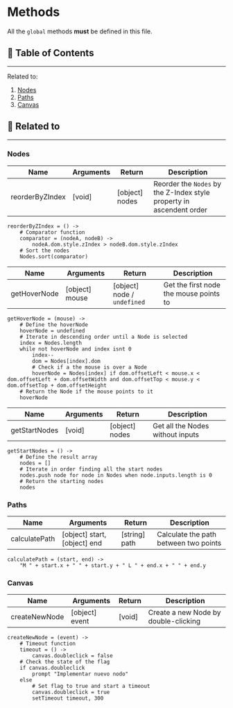 # Methods

All the `global` methods **must** be defined in this file.

## 📜 Table of Contents
---
Related to:
1. [Nodes](#Nodes)
2. [Paths](#Paths)
3. [Canvas](#canvas)

## 🧵 Related to
---

### Nodes

| Name | Arguments | Return | Description |
| --- | --- | --- | --- |
| reorderByZIndex | [void] | [object] nodes | Reorder the `Nodes` by the Z-Index style property in ascendent order |

    reorderByZIndex = () ->
        # Comparator function
        comparator = (nodeA, nodeB) ->
            nodeA.dom.style.zIndex > nodeB.dom.style.zIndex
        # Sort the nodes
        Nodes.sort(comparator)

| Name | Arguments | Return | Description |
| --- | --- | --- | --- |
| getHoverNode | [object] mouse | [object] node / `undefined` | Get the first node the mouse points to |

    getHoverNode = (mouse) ->
        # Define the hoverNode
        hoverNode = undefined
        # Iterate in descending order until a Node is selected
        index = Nodes.length
        while not hoverNode and index isnt 0
            index--
            dom = Nodes[index].dom
            # Check if a the mouse is over a Node
            hoverNode = Nodes[index] if dom.offsetLeft < mouse.x < dom.offsetLeft + dom.offsetWidth and dom.offsetTop < mouse.y < dom.offsetTop + dom.offsetHeight
        # Return the Node if the mouse points to it
        hoverNode

| Name | Arguments | Return | Description |
| --- | --- | --- | --- |
| getStartNodes | [void] | [object] nodes | Get all the Nodes without inputs |

    getStartNodes = () ->
        # Define the result array
        nodes = []
        # Iterate in order finding all the start nodes
        nodes.push node for node in Nodes when node.inputs.length is 0
        # Return the starting nodes
        nodes

### Paths

| Name | Arguments | Return | Description |
| --- | --- | --- | --- |
| calculatePath | [object] start, [object] end | [string] path | Calculate the path between two points |

    calculatePath = (start, end) ->
        "M " + start.x + " " + start.y + " L " + end.x + " " + end.y

### Canvas

| Name | Arguments | Return | Description |
| --- | --- | --- | --- |
| createNewNode | [object] event | [void] | Create a new Node by double-clicking |

    createNewNode = (event) ->
        # Timeout function
        timeout = () ->
            canvas.doubleclick = false
        # Check the state of the flag
        if canvas.doubleclick
            prompt "Implementar nuevo nodo"
        else
            # Set flag to true and start a timeout
            canvas.doubleclick = true
            setTimeout timeout, 300